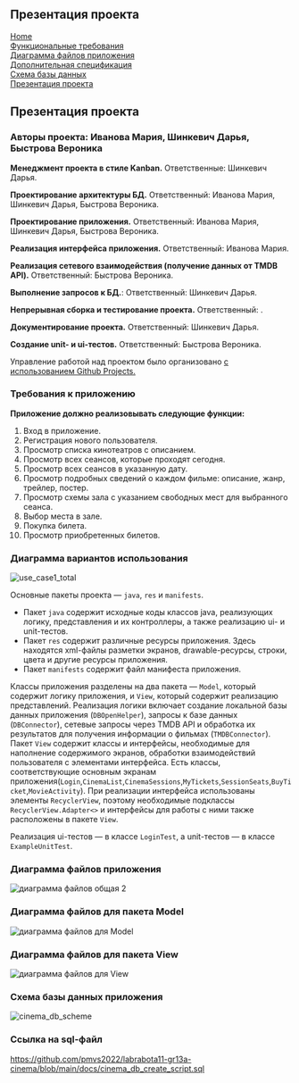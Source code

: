 ## Презентация проекта
[Home](../index.md)    
[Функциональные требования](functionalRequirements.md)  
[Диаграмма файлов приложения](filesDiagram.md)  
[Дополнительная спецификация](additionalSpecification.md)   
[Схема базы данных](databaseSchema.md)  
[Презентация проекта](projectPresentation.md)   

## Презентация проекта
### Авторы проекта: Иванова Мария, Шинкевич Дарья, Быстрова Вероника

**Менеджмент проекта в стиле Kanban.** Ответственные: Шинкевич Дарья.

**Проектирование архитектуры БД.** Ответственный: Иванова Мария, Шинкевич Дарья, Быстрова Вероника.

**Проектирование приложения.** Ответственный: Иванова Мария, Шинкевич Дарья, Быстрова Вероника.

**Реализация интерфейса приложения.** Ответственный: Иванова Мария.

**Реализация сетевого взаимодействия (получение данных от TMDB API).** Ответственный: Быстрова Вероника.

**Выполнение запросов к БД.**: Ответственный: Шинкевич Дарья.

**Непрерывная сборка и тестирование проекта.** Ответственный: .

**Документирование проекта.** Ответственный: Шинкевич Дарья.

**Создание unit- и ui-тестов.** Ответственный: Быстрова Вероника.

Управление работой над проектом было организовано [с использованием Github Projeсts.](https://github.com/orgs/pmvs2022/projects/8)

### Требования к приложению
**Приложение должно реализовывать следующие функции:**
1. Вход в приложение.
2. Регистрация нового пользователя.
3. Просмотр списка кинотеатров с описанием.
4. Просмотр всех сеансов, которые проходят сегодня.
5. Просмотр всех сеансов в указанную дату.
6. Просмотр подробных сведений о каждом фильме: описание, жанр, трейлер, постер.
7. Просмотр схемы зала с указанием свободных мест для выбранного сеанса.
8. Выбор места в зале.
9. Покупка билета.
10. Просмотр приобретенных билетов.

### Диаграмма вариантов использования
![use_case1_total](https://user-images.githubusercontent.com/78850433/212060106-1bcf31fb-86bb-410a-b2b5-d70f76ce6fcd.png)

Основные пакеты проекта &mdash; `java`, `res` и `manifests`.  
* Пакет `java` содержит исходные коды классов java, реализующих логику, представления и их контроллеры, а также реализацию ui- и unit-тестов.   
* Пакет `res` содержит различные ресурсы приложения. Здесь находятся xml-файлы разметки экранов, drawable-ресурсы, строки, цвета и другие ресурсы приложения. 
* Пакет `manifests` содержит файл манифеста приложения.

Классы приложения разделены на два пакета &mdash; ``Model``, который содержит логику приложения, и ``View``, который содержит реализацию представлений.
Реализация логики включает создание локальной базы данных приложения (`DBOpenHelper`), запросы к базе данных (`DBConnector`), сетевые запросы через TMDB API и обработка их результатов для получения информации о фильмах (`TMDBConnector`).
Пакет ``View`` содержит классы и интерфейсы, необходимые для наполнение содержимого экранов, обработки взаимодействий пользователя с элементами интерфейса.
Есть классы, соответствующие основным экранам приложения(`Login`,`CinemaList`,`CinemaSessions`,`MyTickets`,`SessionSeats`,`BuyTicket`,`MovieActivity`).
При реализации интерфейса использованы элементы `RecyclerView`, поэтому необходимые подклассы ``RecyclerView.Adapter<>`` и интерфейсы для работы с ними также расположены в пакете ``View``.

Реализация ui-тестов &mdash; в классе ``LoginTest``, а unit-тестов &mdash; в классе ``ExampleUnitTest``.

### Диаграмма файлов приложения
![диаграмма файлов общая 2](https://user-images.githubusercontent.com/78850433/212052762-e49e4696-7be4-490e-9fd7-83a3385f471e.png)
### Диаграмма файлов для пакета Model
![диаграмма файлов для Model ](https://user-images.githubusercontent.com/78850433/212042471-f08aa020-f39d-44b2-81db-b8381b697879.png)
### Диаграмма файлов для пакета View
![диаграмма файлов для View](https://user-images.githubusercontent.com/78850433/212046682-51b59237-907b-4220-a04a-2c55b7b95f96.png)

### Схема базы данных приложения
![cinema_db_scheme](https://user-images.githubusercontent.com/78850433/211908970-0b2e8bcd-2cf8-4357-b819-acef6eec03f7.png)

### Ссылка на sql-файл
https://github.com/pmvs2022/labrabota11-gr13a-cinema/blob/main/docs/cinema_db_create_script.sql

